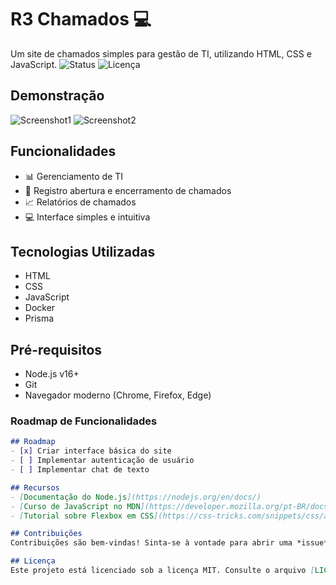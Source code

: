 # R3 Chamados 💻
Um site de chamados simples para gestão de TI, utilizando HTML, CSS e JavaScript.
![Status](https://img.shields.io/badge/status-em%20desenvolvimento-yellow)
![Licença](https://img.shields.io/github/license/seuusuario/seuprojeto)

## Demonstração
![Screenshot1](https://i.postimg.cc/Znp2HZCY/image.png)
![Screenshot2](https://i.postimg.cc/9MqnXVPP/image.png)

## Funcionalidades
- 📊 Gerenciamento de TI
- 🔄 Registro abertura e encerramento de chamados
- 📈 Relatórios de chamados
- 💻 Interface simples e intuitiva

## Tecnologias Utilizadas
- HTML
- CSS
- JavaScript
- Docker
- Prisma

## Pré-requisitos
- Node.js v16+
- Git
- Navegador moderno (Chrome, Firefox, Edge)


### **Roadmap de Funcionalidades**
```markdown
## Roadmap
- [x] Criar interface básica do site
- [ ] Implementar autenticação de usuário
- [ ] Implementar chat de texto

## Recursos
- [Documentação do Node.js](https://nodejs.org/en/docs/)
- [Curso de JavaScript no MDN](https://developer.mozilla.org/pt-BR/docs/Web/JavaScript)
- [Tutorial sobre Flexbox em CSS](https://css-tricks.com/snippets/css/a-guide-to-flexbox/)

## Contribuições
Contribuições são bem-vindas! Sinta-se à vontade para abrir uma *issue* ou enviar um *pull request*.

## Licença
Este projeto está licenciado sob a licença MIT. Consulte o arquivo [LICENSE](./LICENSE) para mais detalhes.
